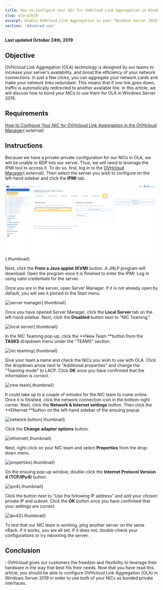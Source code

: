 ```yaml
---
title: How to Configure Your NIC for OVHcloud Link Aggregation in Windows Server 2019
slug: ola-w2k19
excerpt: Enable OVHcloud Link Aggregation in your "Windows Server 2019" server
section: 'Advanced use'
---
```


**Last updated October 24th, 2019**

## Objective

OVHcloud Link Aggregation (OLA) technology is designed by our teams to increase your server’s availability, and boost the efficiency of your network connections. In just a few clicks, you can aggregate your network cards and make your network links redundant. This means that if one link goes down, traffic is automatically redirected to another available link. In this article, we will discuss how to bond your NICs to use them for OLA in Windows Server 2019.

## Requirements

[How to Configure Your NIC for OVHcloud Link Aggregation in the OVHcloud Manager](../ola-manager){.external}

## Instructions

Because we have a private-private configuration for our NICs in OLA, we will be unable to RDP into our server. Thus, we will need to leverage the IPMI tool to access it. To do so, first, log in to the [OVHcloud Manager](https://ca.ovh.com/manager/){.external}.  Then select the server you wish to configure on the left-hand sidebar and click the **IPMI** tab.

![remote kvm](images/remote_kvm_2020.png){.thumbnail}

Next, click the **From a Java applet (KVM)** button. A JNLP program will download. Open the program once it is finished to enter the IPMI.  Log in using valid credentials for the server.

Once you are in the server, open Server Manager. If it is not already open by default, you will see it pinned to the Start menu.

![server manager](images/local_server.png){.thumbnail}

Once you have opened Server Manager, click the **Local Server** tab on the left-hand sidebar. Next, click the **Disabled** button next to "NIC Teaming."

![local server](images/server_manager.png){.thumbnail}

In the NIC Teaming pop-up, click the **New Team **button from the **TASKS** dropdown menu under the "TEAMS" section.

![nic teaming](images/nic_teaming.png){.thumbnail}

Give your team a name and check the NICs you wish to use with OLA. Click the dropdown arrow next to "Additional properties" and change the "Teaming mode" to LACP. Click **OK** once you have confirmed that the information is correct.

![new team](images/new_team.png){.thumbnail}

It could take up to a couple of minutes for the NIC team to come online. Once it is finished, click the network connection icon in the bottom-right corner.  Next, click the **Network &amp; Internet settings** button.  Then click the **Ethernet **button on the left-hand sidebar of the ensuing popup.

![network button](images/network_button.png){.thumbnail}

Click the **Change adapter options** button. 

![ethernet](images/ethernet.png){.thumbnail}

Next, right-click on your NIC team and select **Properties** from the drop-down menu.

![properties](images/properties.png){.thumbnail}

On the ensuing pop-up window, double-click the **Internet Protocol Version 4 (TCP/IPv4)** button.

![ipv4](images/ipv4.png){.thumbnail}

Click the button next to "Use the following IP address" and add your chosen private IP and subnet. Click the **OK** button once you have confirmed that your settings are correct. 

![ipv42](images/ipv42.png){.thumbnail}

To test that our NIC team is working, ping another server on the same vRack.  If it works, you are all set. If it does not, double-check your configurations or try rebooting the server.

## Conclusion
:
OVHcloud gives our customers the freedom and flexibility to leverage their hardware in the way that best fits their needs. Now that you have read this article, you should be able to configure OVHcloud Link Aggregation (OLA) in Windows Server 2019 in order to use both of your NICs as bonded private interfaces. 

